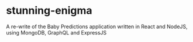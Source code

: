 # stunning-enigma
A re-write of the Baby Predictions application written in React and NodeJS, using MongoDB, GraphQL and ExpressJS
